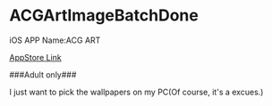 ACGArtImageBatchDone
====================

iOS APP Name:ACG ART

[AppStore Link](https://itunes.apple.com/cn/app/acg-art-er-ci-yuan-dong-man/id577006740?mt=8)

###Adult only###

I just want to pick the wallpapers on my PC(Of course, it's a excues.)
